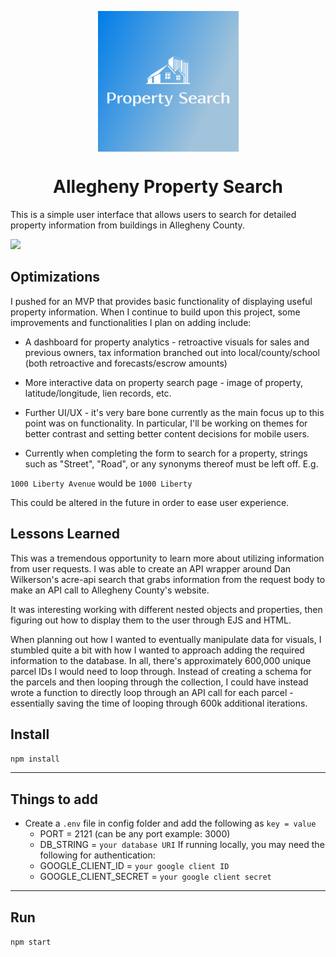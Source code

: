 <p align="center">
<img src="https://github.com/juctaposed/aps/blob/main/public/imgs/navlogo/default.png" alt="logo" align="center" width="225" height="225"/>
</p>

<div align="center">

# Allegheny Property Search

</div>


This is a simple user interface that allows users to search for detailed property information from buildings in Allegheny County. 

![](https://github.com/juctaposed/aps/blob/main/APSv1Giphy.gif)

## Optimizations

I pushed for an MVP that provides basic functionality of displaying useful property information. When I continue to build upon this project, some improvements and functionalities I plan on adding include:

- A dashboard for property analytics - retroactive visuals for sales and previous owners, tax information branched out into local/county/school (both retroactive and forecasts/escrow amounts)

- More interactive data on property search page - image of property, latitude/longitude, lien records, etc.

- Further UI/UX - it's very bare bone currently as the main focus up to this point was on functionality. In particular, I'll be working on themes for better contrast and setting better content decisions for mobile users. 

- Currently when completing the form to search for a property, strings such as "Street", "Road", or any synonyms thereof must be left off. E.g.

`1000 Liberty Avenue`
would be 
`1000 Liberty`

This could be altered in the future in order to ease user experience.

## Lessons Learned

This was a tremendous opportunity to learn more about utilizing information from user requests. I was able to create an API wrapper around Dan Wilkerson's acre-api search that grabs information from the request body to make an API call to Allegheny County's website.

It was interesting working with different nested objects and properties, then figuring out how to display them to the user through EJS and HTML. 

When planning out how I wanted to eventually manipulate data for visuals, I stumbled quite a bit with how I wanted to approach adding the required information to the database. In all, there's approximately 600,000 unique parcel IDs I would need to loop through. Instead of creating a schema for the parcels and then looping through the collection, I could have instead wrote a function to directly loop through an API call for each parcel - essentially saving the time of looping through 600k additional iterations. 

## Install

`npm install`

---

## Things to add

- Create a `.env` file in config folder and add the following as `key = value`
  - PORT = 2121 (can be any port example: 3000)
  - DB_STRING = `your database URI`
  If running locally, you may need the following for authentication:
  - GOOGLE_CLIENT_ID = `your google client ID`
  - GOOGLE_CLIENT_SECRET = `your google client secret`
---

## Run

`npm start`
